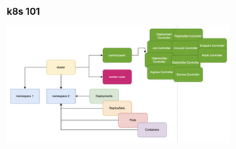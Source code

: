 

## k8s 101


<p align="center"><img style="display: block; width: 600px; margin: 0 auto;" src=img/2024-03-07-22-11-15.png alt="no image found"></p>
